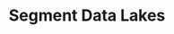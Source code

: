 ---
title: Segment Data Lakes
description: |
  As data strategies become increasingly complex and the volume of data rapidly scales, Warehouse customers are starting to move to a more flexible data architecture model to de-couple storage from compute in order to easily glean insights from raw Segment data while optimizing for scale, cost and performance.

  Segment Data Lakes bridges the gap between a traditional data lake and a data warehouse by building a clean data lake on top of Segment data.

  Segment Data Lakes empowers Data teams with new ways to glean insights directly from raw Segment data to effectively power advanced analytics and data science use cases across the business.
release_type: new-feature
product_area: connections
business: true
team: false
doc_links:
  - 
    title: Data Lakes Overview
    url: "/docs/connections/storage/data-lakes/"
  - 
    title: Set Up Segment Data Lakes
    url: "docs/connections/storage/catalog/data-lakes"
# images:
#   -
#     path: images/release-notes/identity-onboarding-1.png
#     desc: Import rules from another space, select a preset, or define your own. 

---